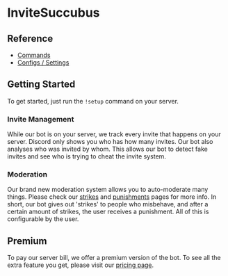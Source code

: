 # InviteSuccubus

## Reference

- [Commands](/el/reference/commands.md)
- [Configs / Settings](/el/reference/settings.md)

## Getting Started

To get started, just run the `!setup` command on your server.

### Invite Management

While our bot is on your server, we track every invite that happens on your server. Discord only shows you who has how many invites. Our bot also analyses who was invited by whom. This allows our bot to detect fake invites and see who is trying to cheat the invite system.

### Moderation

Our brand new moderation system allows you to auto-moderate many things. Please check our [strikes](/el/modules/moderation/strikes.md) and [punishments](/el/modules/moderation/punishments.md) pages for more info. In short, our bot gives out 'strikes' to people who misbehave, and after a certain amount of strikes, the user receives a punishment. All of this is configurable by the user.

## Premium

To pay our server bill, we offer a premium version of the bot. To see all the extra feature you get, please visit our [pricing page](/el/premium/features.md).
